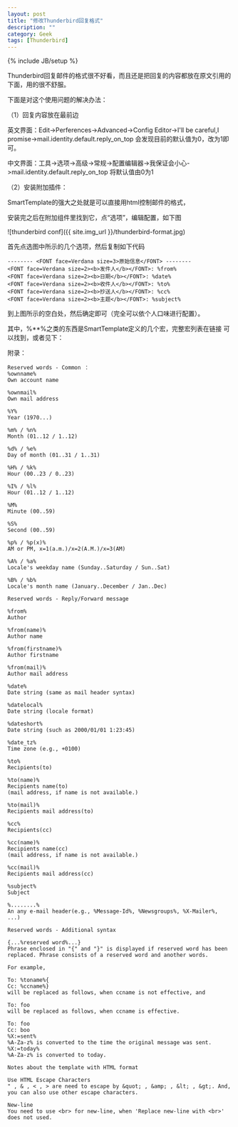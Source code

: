 ```yaml
---
layout: post
title: "修改Thunderbird回复格式"
description: ""
category: Geek
tags: [Thunderbird]
---
```

{% include JB/setup %}

Thunderbird回复邮件的格式很不好看，而且还是把回复的内容都放在原文引用的下面，用的很不舒服。

下面是对这个使用问题的解决办法：

（1）回复内容放在最前边

英文界面：Edit->Perferences->Advanced->Config Editor->I'll be careful,I promise->mail.identity.default.reply_on_top 会发现目前的默认值为0，改为1即可。

中文界面：工具->选项->高级->常规->配置编辑器->我保证会小心->mail.identity.default.reply_on_top  将默认值由0为1

（2）安装附加插件：

SmartTemplate的强大之处就是可以直接用html控制邮件的格式，

安装完之后在附加组件里找到它，点“选项”，编辑配置，如下图

![thunderbird conf]({{ site.img_url }}/thunderbird-format.jpg)

首先点选图中所示的几个选项，然后复制如下代码

```
-------- <FONT face=Verdana size=3>原始信息</FONT> --------
<FONT face=Verdana size=2><b>发件人</b></FONT>: %from%
<FONT face=Verdana size=2><b>日期</b></FONT>: %date%
<FONT face=Verdana size=2><b>收件人</b></FONT>: %to%
<FONT face=Verdana size=2><b>抄送人</b></FONT>: %cc%
<FONT face=Verdana size=2><b>主题</b></FONT>: %subject%
```

到上图所示的空白处，然后确定即可（完全可以依个人口味进行配置）。

其中，%**%之类的东西是SmartTemplate定义的几个宏，完整宏列表在链接 可以找到，或者见下：

附录：


```
Reserved words - Common ：
%ownname%
Own account name

%ownmail%
Own mail address

%Y%
Year (1970...)

%m% / %n%
Month (01..12 / 1..12)

%d% / %e%
Day of month (01..31 / 1..31)

%H% / %k%
Hour (00..23 / 0..23)

%I% / %l%
Hour (01..12 / 1..12)

%M%
Minute (00..59)

%S%
Second (00..59)

%p% / %p(x)%
AM or PM, x=1(a.m.)/x=2(A.M.)/x=3(AM)

%A% / %a%
Locale's weekday name (Sunday..Saturday / Sun..Sat)

%B% / %b%
Locale's month name (January..December / Jan..Dec)

Reserved words - Reply/Forward message

%from%
Author

%from(name)%
Author name

%from(firstname)%
Author firstname

%from(mail)%
Author mail address

%date%
Date string (same as mail header syntax)

%datelocal%
Date string (locale format)

%dateshort%
Date string (such as 2000/01/01 1:23:45)

%date_tz%
Time zone (e.g., +0100)

%to%
Recipients(to)

%to(name)%
Recipients name(to)
(mail address, if name is not available.)

%to(mail)%
Recipients mail address(to)

%cc%
Recipients(cc)

%cc(name)%
Recipients name(cc)
(mail address, if name is not available.)

%cc(mail)%
Recipients mail address(cc)

%subject%
Subject

%........%
An any e-mail header(e.g., %Message-Id%, %Newsgroups%, %X-Mailer%, ...)

Reserved words - Additional syntax

{...%reserved word%...}
Phrase enclosed in "{" and "}" is displayed if reserved word has been replaced. Phrase consists of a reserved word and another words.

For example,

To: %toname%{
Cc: %ccname%}
will be replaced as follows, when ccname is not effective, and

To: foo
will be replaced as follows, when ccname is effective.

To: foo
Cc: boo
%X:=sent%
%A-Za-z% is converted to the time the original message was sent.
%X:=today%
%A-Za-z% is converted to today.

Notes about the template with HTML format

Use HTML Escape Characters
" , & , < , > are need to escape by &quot; , &amp; , &lt; , &gt;. And, you can also use other escape characters.

New-line
You need to use <br> for new-line, when 'Replace new-line with <br>' does not used.

```